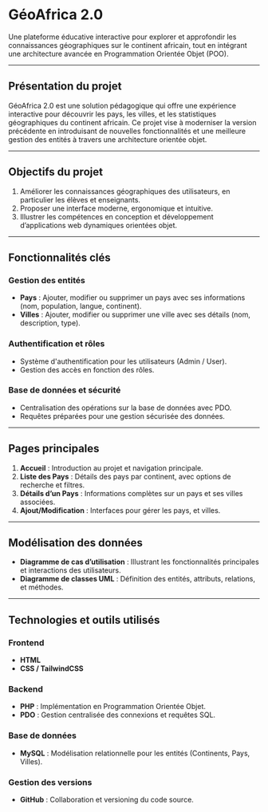 # **GéoAfrica 2.0**

Une plateforme éducative interactive pour explorer et approfondir les connaissances géographiques sur le continent africain, tout en intégrant une architecture avancée en Programmation Orientée Objet (POO).

---

## **Présentation du projet**  
GéoAfrica 2.0 est une solution pédagogique qui offre une expérience interactive pour découvrir les pays, les villes, et les statistiques géographiques du continent africain. Ce projet vise à moderniser la version précédente en introduisant de nouvelles fonctionnalités et une meilleure gestion des entités à travers une architecture orientée objet.

---

## **Objectifs du projet**
1. Améliorer les connaissances géographiques des utilisateurs, en particulier les élèves et enseignants.  
2. Proposer une interface moderne, ergonomique et intuitive.  
3. Illustrer les compétences en conception et développement d’applications web dynamiques orientées objet.  

---

## **Fonctionnalités clés**

### **Gestion des entités**
- **Pays** : Ajouter, modifier ou supprimer un pays avec ses informations (nom, population, langue, continent).  
- **Villes** : Ajouter, modifier ou supprimer une ville avec ses détails (nom, description, type).  

### **Authentification et rôles**
- Système d'authentification pour les utilisateurs (Admin / User).  
- Gestion des accès en fonction des rôles.  

### **Base de données et sécurité**
- Centralisation des opérations sur la base de données avec PDO.  
- Requêtes préparées pour une gestion sécurisée des données.  

---

## **Pages principales**
1. **Accueil** : Introduction au projet et navigation principale.  
3. **Liste des Pays** : Détails des pays par continent, avec options de recherche et filtres.  
4. **Détails d’un Pays** : Informations complètes sur un pays et ses villes associées.  
5. **Ajout/Modification** : Interfaces pour gérer les pays, et villes.  

---

## **Modélisation des données**
- **Diagramme de cas d’utilisation** : Illustrant les fonctionnalités principales et interactions des utilisateurs.  
- **Diagramme de classes UML** : Définition des entités, attributs, relations, et méthodes.  

---

## **Technologies et outils utilisés**

### **Frontend**
- **HTML**  
- **CSS / TailwindCSS**  

### **Backend**
- **PHP** : Implémentation en Programmation Orientée Objet.  
- **PDO** : Gestion centralisée des connexions et requêtes SQL.  

### **Base de données**
- **MySQL** : Modélisation relationnelle pour les entités (Continents, Pays, Villes).  

### **Gestion des versions**
- **GitHub** : Collaboration et versioning du code source.  
